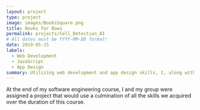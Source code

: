 ```yaml
---
layout: project
type: project
image: images/BooksSquare.png
title: Books for Bows
permalink: projects/Cell_Detection_AI
# All dates must be YYYY-MM-DD format!
date: 2019-05-15
labels:
  - Web Development
  - JavaScript
  - App Design
summary: Utilizing web development and app design skills, I, along with my team, developed a website intended for students to buy and sell books between other students. 
---
```


At the end of my software engineering course, I and my group were assigned a project that would use a culmination of all the skills we acquired over the duration of this course. 
